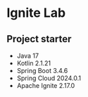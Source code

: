 # Ignite Lab

## Project starter

* Java 17
* Kotlin 2.1.21
* Spring Boot 3.4.6
* Spring Cloud 2024.0.1
* Apache Ignite 2.17.0
